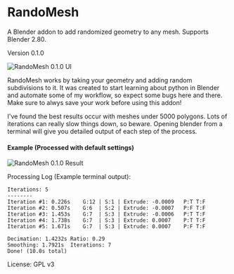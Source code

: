 # RandoMesh
A Blender addon to add randomized geometry to any mesh. Supports Blender 2.80.

Version 0.1.0

![RandoMesh 0.1.0 UI](https://i.imgur.com/hMiMV39.jpg)

RandoMesh works by taking your geometry and adding random subdivisions to it. It was created to start learning about python in Blender and automate some of my workflow, so expect some bugs here and there. Make sure to alwys save your work before using this addon!

I've found the best results occur with meshes under 5000 polygons. Lots of iterations can really slow things down, so beware. Opening blender from a terminal will give you detailed output of each step of the process.

#### Example (Processed with default settings)
![RandoMesh 0.1.0  Result](https://i.imgur.com/Vy40HBm.jpg)


Processing Log (Example terminal output):

```
Iterations: 5
--------
Iteration #1: 0.226s	G:12 | S:1 | Extrude: -0.0009	P:T	T:F
Iteration #2: 0.507s	G:6  | S:2 | Extrude: -0.0007	P:F	T:F
Iteration #3: 1.453s	G:7  | S:3 | Extrude: -0.0006	P:T	T:F
Iteration #4: 1.738s	G:7  | S:3 | Extrude: 0.0007	P:T	T:F
Iteration #5: 1.671s	G:7  | S:3 | Extrude: 0.0007	P:F	T:F

Decimation: 1.4232s	Ratio: 0.29
Smoothing: 1.7921s	Iterations: 7
Done! (10.0s total)
```

License: GPL v3
